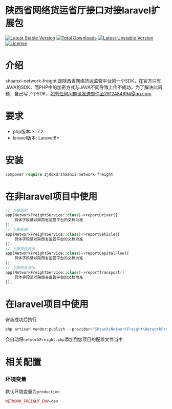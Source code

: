 # 陕西省网络货运省厅接口对接laravel扩展包

[![Latest Stable Version](http://poser.pugx.org/zjdqxd/network-freight/v)](https://packagist.org/packages/zjdqxd/network-freight)
[![Total Downloads](http://poser.pugx.org/zjdqxd/network-freight/downloads)](https://packagist.org/packages/zjdqxd/network-freight)
[![Latest Unstable Version](http://poser.pugx.org/zjdqxd/network-freight/v/unstable)](https://packagist.org/packages/zjdqxd/network-freight)
[![License](http://poser.pugx.org/zjdqxd/network-freight/license)](https://packagist.org/packages/zjdqxd/network-freight)


# 介绍
shaanxi-network-freight 是陕西省网络货运监管平台的一个SDK，在官方只有JAVA的SDK，而PHP中的加密方式与JAVA不同导致上传不成功，为了解决此问题，自己写了个SDK，如有任何问题请发送邮件至2912484894@qq.com

# 要求
- php版本:>=7.2
- laravel版本: Laravel6+


# 安装

```php
composer require zjdqxd/shaanxi-network-freight
```

# 在非laravel项目中使用
```php
// 上报司机
app(NetworkFreightService::class)->reportDriver([
    具体字段请以陕西省监管平台的文档为准
]);
// 上报车辆
app(NetworkFreightService::class)->reportVehicle([
    具体字段请以陕西省监管平台的文档为准
]);
// 上报资金流水
app(NetworkFreightService::class)->reportCapitalFlow([
    具体字段请以陕西省监管平台的文档为准
]);
// 上报资金流水
app(NetworkFreightService::class)->reportTransport([
    具体字段请以陕西省监管平台的文档为准
]);
```

# 在laravel项目中使用

安装成功后执行
```php
php artisan vendor:publish --provider="ShaanXiNetworkFreight\NetworkFreightServiceProvider"

```
会自动将`networkFreight.php`添加到您项目的配置文件当中

# 相关配置

### 环境变量
默认环境变量为`production`
```php
NETWORK_FREIGHT_ENV=dev
```
